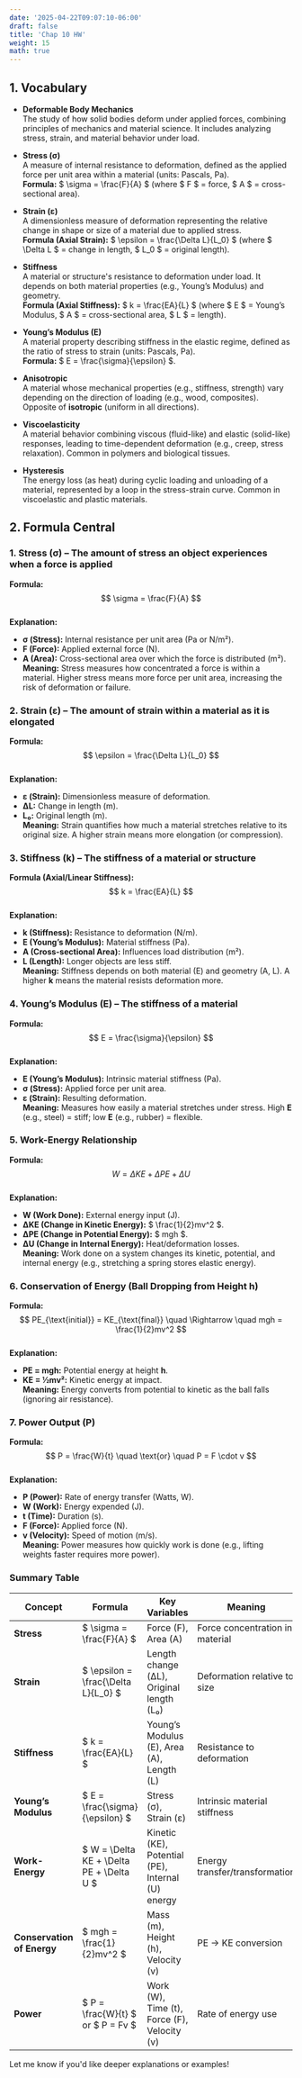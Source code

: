 ```yaml
---
date: '2025-04-22T09:07:10-06:00'
draft: false
title: 'Chap 10 HW'
weight: 15
math: true
---
```


## 1. Vocabulary

- **Deformable Body Mechanics**  
The study of how solid bodies deform under applied forces, combining principles of mechanics and material science. It includes analyzing stress, strain, and material behavior under load.  

- **Stress (σ)**  
A measure of internal resistance to deformation, defined as the applied force per unit area within a material (units: Pascals, Pa).  
**Formula:** $ \sigma = \frac{F}{A} $ (where $ F $ = force, $ A $ = cross-sectional area).  

- **Strain (ε)**  
A dimensionless measure of deformation representing the relative change in shape or size of a material due to applied stress.  
**Formula (Axial Strain):** $ \epsilon = \frac{\Delta L}{L_0} $ (where $ \Delta L $ = change in length, $ L_0 $ = original length).  

- **Stiffness**  
A material or structure's resistance to deformation under load. It depends on both material properties (e.g., Young’s Modulus) and geometry.  
**Formula (Axial Stiffness):** $ k = \frac{EA}{L} $ (where $ E $ = Young’s Modulus, $ A $ = cross-sectional area, $ L $ = length).  

- **Young’s Modulus (E)**  
A material property describing stiffness in the elastic regime, defined as the ratio of stress to strain (units: Pascals, Pa).  
**Formula:** $ E = \frac{\sigma}{\epsilon} $.  

- **Anisotropic**  
A material whose mechanical properties (e.g., stiffness, strength) vary depending on the direction of loading (e.g., wood, composites). Opposite of **isotropic** (uniform in all directions).  

- **Viscoelasticity**  
A material behavior combining viscous (fluid-like) and elastic (solid-like) responses, leading to time-dependent deformation (e.g., creep, stress relaxation). Common in polymers and biological tissues.  

- **Hysteresis**  
The energy loss (as heat) during cyclic loading and unloading of a material, represented by a loop in the stress-strain curve. Common in viscoelastic and plastic materials.  

## 2. Formula Central

### **1. Stress (σ) – The amount of stress an object experiences when a force is applied**  
**Formula:**  
$$
\sigma = \frac{F}{A}
$$  
**Explanation:**  
- **σ (Stress):** Internal resistance per unit area (Pa or N/m²).  
- **F (Force):** Applied external force (N).  
- **A (Area):** Cross-sectional area over which the force is distributed (m²).  
**Meaning:** Stress measures how concentrated a force is within a material. Higher stress means more force per unit area, increasing the risk of deformation or failure.

### **2. Strain (ε) – The amount of strain within a material as it is elongated**  
**Formula:**  
$$
\epsilon = \frac{\Delta L}{L_0}
$$  
**Explanation:**  
- **ε (Strain):** Dimensionless measure of deformation.  
- **ΔL:** Change in length (m).  
- **L₀:** Original length (m).  
**Meaning:** Strain quantifies how much a material stretches relative to its original size. A higher strain means more elongation (or compression).

### **3. Stiffness (k) – The stiffness of a material or structure**  
**Formula (Axial/Linear Stiffness):**  
$$
k = \frac{EA}{L}
$$  
**Explanation:**  
- **k (Stiffness):** Resistance to deformation (N/m).  
- **E (Young’s Modulus):** Material stiffness (Pa).  
- **A (Cross-sectional Area):** Influences load distribution (m²).  
- **L (Length):** Longer objects are less stiff.  
**Meaning:** Stiffness depends on both material (E) and geometry (A, L). A higher **k** means the material resists deformation more.

### **4. Young’s Modulus (E) – The stiffness of a material**  
**Formula:**  
$$
E = \frac{\sigma}{\epsilon}
$$  
**Explanation:**  
- **E (Young’s Modulus):** Intrinsic material stiffness (Pa).  
- **σ (Stress):** Applied force per unit area.  
- **ε (Strain):** Resulting deformation.  
**Meaning:** Measures how easily a material stretches under stress. High **E** (e.g., steel) = stiff; low **E** (e.g., rubber) = flexible.

### **5. Work-Energy Relationship**  
**Formula:**  
$$
W = \Delta KE + \Delta PE + \Delta U
$$  
**Explanation:**  
- **W (Work Done):** External energy input (J).  
- **ΔKE (Change in Kinetic Energy):** $ \frac{1}{2}mv^2 $.  
- **ΔPE (Change in Potential Energy):** $ mgh $.  
- **ΔU (Change in Internal Energy):** Heat/deformation losses.  
**Meaning:** Work done on a system changes its kinetic, potential, and internal energy (e.g., stretching a spring stores elastic energy).

### **6. Conservation of Energy (Ball Dropping from Height h)**  
**Formula:**  
$$
PE_{\text{initial}} = KE_{\text{final}} \quad \Rightarrow \quad mgh = \frac{1}{2}mv^2
$$  
**Explanation:**  
- **PE = mgh:** Potential energy at height **h**.  
- **KE = ½mv²:** Kinetic energy at impact.  
**Meaning:** Energy converts from potential to kinetic as the ball falls (ignoring air resistance).

### **7. Power Output (P)**  
**Formula:**  
$$
P = \frac{W}{t} \quad \text{or} \quad P = F \cdot v
$$  
**Explanation:**  
- **P (Power):** Rate of energy transfer (Watts, W).  
- **W (Work):** Energy expended (J).  
- **t (Time):** Duration (s).  
- **F (Force):** Applied force (N).  
- **v (Velocity):** Speed of motion (m/s).  
**Meaning:** Power measures how quickly work is done (e.g., lifting weights faster requires more power).

### **Summary Table**  
| Concept | Formula | Key Variables | Meaning |  
|---------|---------|--------------|---------|  
| **Stress** | $ \sigma = \frac{F}{A} $ | Force (F), Area (A) | Force concentration in material |  
| **Strain** | $ \epsilon = \frac{\Delta L}{L_0} $ | Length change (ΔL), Original length (L₀) | Deformation relative to size |  
| **Stiffness** | $ k = \frac{EA}{L} $ | Young’s Modulus (E), Area (A), Length (L) | Resistance to deformation |  
| **Young’s Modulus** | $ E = \frac{\sigma}{\epsilon} $ | Stress (σ), Strain (ε) | Intrinsic material stiffness |  
| **Work-Energy** | $ W = \Delta KE + \Delta PE + \Delta U $ | Kinetic (KE), Potential (PE), Internal (U) energy | Energy transfer/transformation |  
| **Conservation of Energy** | $ mgh = \frac{1}{2}mv^2 $ | Mass (m), Height (h), Velocity (v) | PE → KE conversion |  
| **Power** | $ P = \frac{W}{t} $ or $ P = Fv $ | Work (W), Time (t), Force (F), Velocity (v) | Rate of energy use |  

Let me know if you'd like deeper explanations or examples!
